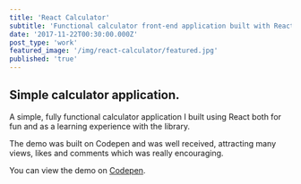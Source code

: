 ```yaml
---
title: 'React Calculator'
subtitle: 'Functional calculator front-end application built with React.'
date: '2017-11-22T00:30:00.000Z'
post_type: 'work'
featured_image: '/img/react-calculator/featured.jpg'
published: 'true'
---
```


## Simple calculator application.
A simple, fully functional calculator application I built using React both for fun and as a learning experience with the library.

The demo was built on Codepen and was well received, attracting many views, likes and comments which was really encouraging.

You can view the demo on [Codepen](https://codepen.io/alexboffey/pen/NAkQLE "React calculator demo").
